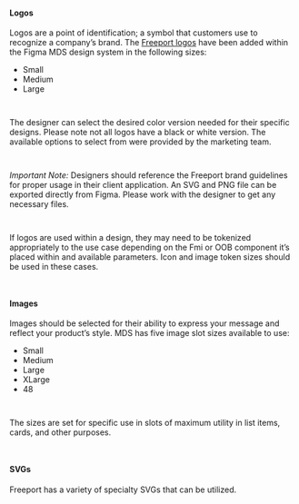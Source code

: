 #### Logos  

Logos are a point of identification; a symbol that customers use to recognize a company’s brand. The [Freeport logos](https://www.figma.com/file/TN3spserGlpzL1SThq1uOW/Mineral-Design-System?type=design&node-id=59608-21503&mode=design) have been added within the Figma MDS design system in the following sizes: 

* Small 
* Medium 
* Large 

`  ` 

The designer can select the desired color version needed for their specific designs. Please note not all logos have a black or white version. The available options to select from were provided by the marketing team. 

`  `  

*Important Note:* Designers should reference the Freeport brand guidelines for proper usage in their client application. An SVG and PNG file can be exported directly from Figma. Please work with the designer to get any necessary files. 

`  `  

If logos are used within a design, they may need to be tokenized appropriately to the use case depending on the Fmi or OOB component it’s placed within and available parameters. Icon and image token sizes should be used in these cases. 

`  ` 
 
#### Images  

Images should be selected for their ability to express your message and reflect your product’s style. MDS has five image slot sizes available to use: 

* Small 
* Medium 
* Large 
* XLarge 
* 48 

`  `  


The sizes are set for specific use in slots of maximum utility in list items, cards, and other purposes. 

`  `

#### SVGs  

Freeport has a variety of specialty SVGs that can be utilized. 

`  ` 